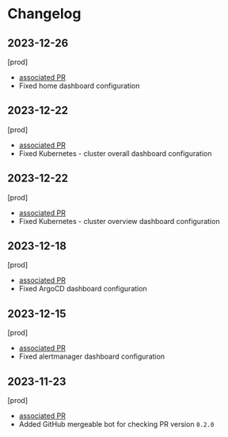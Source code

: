 # Changelog

## 2023-12-26

[prod]

- [associated PR](https://github.com/saritasa-nest/saritasa-devops-grafana-dashboards/pull/8)
- Fixed home dashboard configuration

## 2023-12-22

[prod]

- [associated PR](https://github.com/saritasa-nest/saritasa-devops-grafana-dashboards/pull/9)
- Fixed Kubernetes - cluster overall dashboard configuration

## 2023-12-22

[prod]

- [associated PR](https://github.com/saritasa-nest/saritasa-devops-grafana-dashboards/pull/6)
- Fixed Kubernetes - cluster overview dashboard configuration

## 2023-12-18

[prod]

- [associated PR](https://github.com/saritasa-nest/saritasa-devops-grafana-dashboards/pull/5)
- Fixed ArgoCD dashboard configuration

## 2023-12-15

[prod]

- [associated PR](https://github.com/saritasa-nest/saritasa-devops-grafana-dashboards/pull/4)
- Fixed alertmanager dashboard configuration

## 2023-11-23

[prod]

- [associated PR](https://github.com/saritasa-nest/saritasa-devops-grafana-dashboards/pull/3)
- Added GitHub mergeable bot for checking PR  version `0.2.0`
